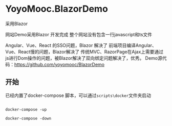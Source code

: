 # YoyoMooc.BlazorDemo

采用Blazor
 


网站Demo采用Blazor 开发完成
整个网站没有包含一行javascript和ts文件

Angular、Vue、React 的SSO问题，Blazor 解决了
前端项目编译Angular、Vue、React慢的问题，Blazor解决了
传统MVC、RazorPage在Ajax上需要通过js进行Dom操作的问题，被Blazor解决了双向绑定问题解决了，优秀。
Demo源代码：https://github.com/yoyomooc/BlazorDemo

## 开始

已经内置了docker-compose 脚本，可以通过`scripts\docker`文件夹启动

```

docker-compose -up

docker-compose -down 


``` 
